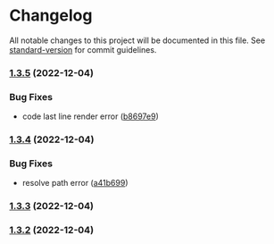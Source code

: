 # Changelog

All notable changes to this project will be documented in this file. See [standard-version](https://github.com/conventional-changelog/standard-version) for commit guidelines.

### [1.3.5](https://github.com/zjhcn/obsidian-code-preview/compare/1.3.4...1.3.5) (2022-12-04)


### Bug Fixes

* code last line render error ([b8697e9](https://github.com/zjhcn/obsidian-code-preview/commit/b8697e92f66a2d947fd3a43ea30b83332d4097c4))

### [1.3.4](https://github.com/zjhcn/obsidian-code-preview/compare/1.3.3...1.3.4) (2022-12-04)


### Bug Fixes

* resolve path error ([a41b699](https://github.com/zjhcn/obsidian-code-preview/commit/a41b6992d5afdc6ccc76ac26a7638baca668978a))

### [1.3.3](https://github.com/zjhcn/obsidian-code-preview/compare/1.3.2...1.3.3) (2022-12-04)

### [1.3.2](https://github.com/zjhcn/obsidian-code-preview/compare/1.3.1...1.3.2) (2022-12-04)
